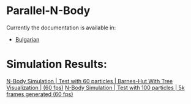 # Parallel-N-Body
Currently the documentation is available in:
- [Bulgarian](https://github.com/NikolaTotev/Parallel-N-Body/blob/main/Documentation/Parallel_N-Body_Project_Documentation_NikolaTotev_62271.pdf)
# Simulation Results:
[N-Body Simulation | Test with 60 particles | Barnes-Hut With Tree Visualization | (60 fps)](https://www.youtube.com/watch?v=HC-I2mcnBiE)
[N-Body Simulation | Test with 100 particles | 5k frames generated (60 fps)](https://www.youtube.com/watch?v=_uPe-pi0fCo)
